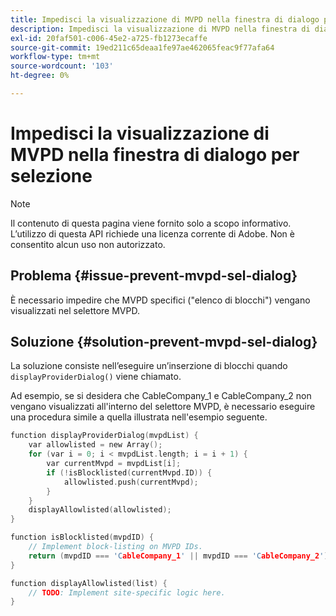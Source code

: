 ```yaml
---
title: Impedisci la visualizzazione di MVPD nella finestra di dialogo per selezione
description: Impedisci la visualizzazione di MVPD nella finestra di dialogo per selezione
exl-id: 20faf501-c006-45e2-a725-fb1273ecaffe
source-git-commit: 19ed211c65deaa1fe97ae462065feac9f77afa64
workflow-type: tm+mt
source-wordcount: '103'
ht-degree: 0%

---
```


# Impedisci la visualizzazione di MVPD nella finestra di dialogo per selezione

>[!NOTE]
>
>Il contenuto di questa pagina viene fornito solo a scopo informativo. L’utilizzo di questa API richiede una licenza corrente di Adobe. Non è consentito alcun uso non autorizzato.

## Problema {#issue-prevent-mvpd-sel-dialog}

È necessario impedire che MVPD specifici (&quot;elenco di blocchi&quot;) vengano visualizzati nel selettore MVPD.


## Soluzione {#solution-prevent-mvpd-sel-dialog}

La soluzione consiste nell’eseguire un’inserzione di blocchi quando `displayProviderDialog()` viene chiamato.

Ad esempio, se si desidera che CableCompany_1 e CableCompany_2 non vengano visualizzati all&#39;interno del selettore MVPD, è necessario eseguire una procedura simile a quella illustrata nell&#39;esempio seguente.

```C
function displayProviderDialog(mvpdList) {
    var allowlisted = new Array();
    for (var i = 0; i < mvpdList.length; i = i + 1) {
        var currentMvpd = mvpdList[i];
        if (!isBlocklisted(currentMvpd.ID)) {
            allowlisted.push(currentMvpd);
        }
    }
    displayAllowlisted(allowlisted);
}

function isBlocklisted(mvpdID) {
    // Implement block-listing on MVPD IDs.
    return (mvpdID === 'CableCompany_1' || mvpdID === 'CableCompany_2');
}

function displayAllowlisted(list) {
    // TODO: Implement site-specific logic here.
} 
```

<!--
**Related Information**

* [Allow MVPDs in the Selection Dialog](/help/authentication/allow-mvpd-selectn-dialog.md)
* **Code samples**
* [Programmer integration guide](/help/authentication/programmer-integration-guide-overview.md)
-->
